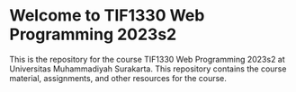 # Welcome to TIF1330 Web Programming 2023s2

This is the repository for the course TIF1330 Web Programming 2023s2 at Universitas Muhammadiyah Surakarta. This repository contains the course material, assignments, and other resources for the course.